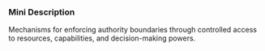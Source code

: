 ### Mini Description

Mechanisms for enforcing authority boundaries through controlled access to resources, capabilities, and decision-making powers.
